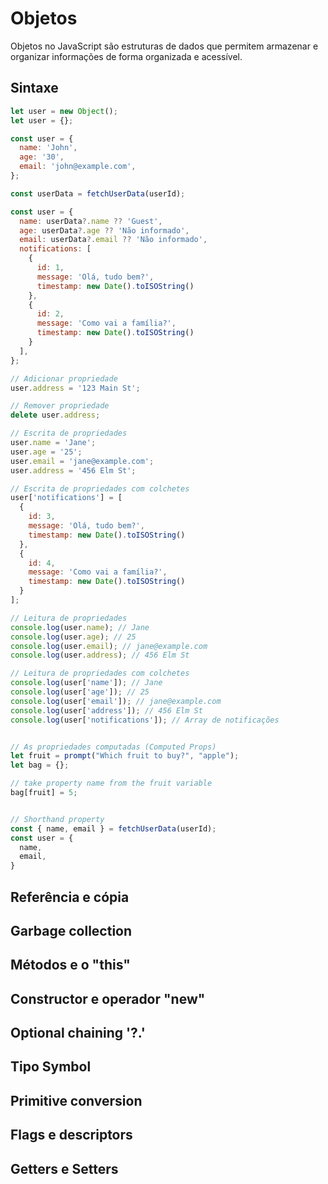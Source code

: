 # Objetos

Objetos no JavaScript são estruturas de dados que permitem armazenar e organizar informações de forma organizada e acessível.

## Sintaxe

```js
let user = new Object();
let user = {};

const user = {
  name: 'John',
  age: '30',
  email: 'john@example.com',
};

const userData = fetchUserData(userId);

const user = {
  name: userData?.name ?? 'Guest',
  age: userData?.age ?? 'Não informado',
  email: userData?.email ?? 'Não informado',
  notifications: [
    {
      id: 1,
      message: 'Olá, tudo bem?',
      timestamp: new Date().toISOString()
    },
    {
      id: 2,
      message: 'Como vai a família?',
      timestamp: new Date().toISOString()
    }
  ],
};

// Adicionar propriedade
user.address = '123 Main St';

// Remover propriedade
delete user.address;

// Escrita de propriedades
user.name = 'Jane';
user.age = '25';
user.email = 'jane@example.com';
user.address = '456 Elm St';

// Escrita de propriedades com colchetes
user['notifications'] = [
  {
    id: 3,
    message: 'Olá, tudo bem?',
    timestamp: new Date().toISOString()
  },
  {
    id: 4,
    message: 'Como vai a família?',
    timestamp: new Date().toISOString()
  }
];

// Leitura de propriedades
console.log(user.name); // Jane
console.log(user.age); // 25
console.log(user.email); // jane@example.com
console.log(user.address); // 456 Elm St

// Leitura de propriedades com colchetes
console.log(user['name']); // Jane
console.log(user['age']); // 25
console.log(user['email']); // jane@example.com
console.log(user['address']); // 456 Elm St
console.log(user['notifications']); // Array de notificações


// As propriedades computadas (Computed Props)
let fruit = prompt("Which fruit to buy?", "apple");
let bag = {};

// take property name from the fruit variable
bag[fruit] = 5;


// Shorthand property
const { name, email } = fetchUserData(userId);
const user = {
  name,
  email,
}
```

## Referência e cópia


## Garbage collection


## Métodos e o "this"


## Constructor e operador "new"


## Optional chaining '?.'


## Tipo Symbol


## Primitive conversion


## Flags e descriptors


## Getters e Setters
